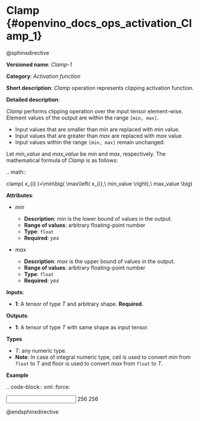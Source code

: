 # Clamp {#openvino_docs_ops_activation_Clamp_1}

@sphinxdirective

**Versioned name**: *Clamp-1*

**Category**: *Activation function*

**Short description**: *Clamp* operation represents clipping activation function.

**Detailed description**:

*Clamp* performs clipping operation over the input tensor element-wise. Element values of the output are within the range ``[min, max]``.

* Input values that are smaller than *min* are replaced with *min* value.
* Input values that are greater than *max* are replaced with *max* value.
* Input values within the range ``[min, max]`` remain unchanged.

Let *min_value* and *max_value* be *min* and *max*, respectively. The mathematical formula of *Clamp* is as follows:

.. math::
   
   clamp( x_{i} )=\min\big( \max\left( x_{i},\ min\_value \right),\ max\_value \big)

**Attributes**:

* *min*

  * **Description**: *min* is the lower bound of values in the output.
  * **Range of values**: arbitrary floating-point number
  * **Type**: ``float``
  * **Required**: *yes*

* *max*

  * **Description**: *max* is the upper bound of values in the output.
  * **Range of values**: arbitrary floating-point number
  * **Type**: ``float``
  * **Required**: *yes*

**Inputs**:

*   **1**: A tensor of type *T* and arbitrary shape. **Required.**

**Outputs**:

*   **1**: A tensor of type *T* with same shape as input tensor.

**Types**

* *T*: any numeric type.
*   **Note**: In case of integral numeric type, ceil is used to convert *min* from ``float`` to *T* and floor is used to convert *max* from ``float`` to *T*.

**Example**

.. code-block:: xml
   :force:
   
   <layer id="1" name="clamp_node" type="Clamp">
       <data min="10" max="50" />
       <input>
           <port id="0">
               <dim>256</dim>
           </port>
       </input>
       <output>
           <port id="1">
               <dim>256</dim>
           </port>
       </output>
   </layer>

@endsphinxdirective
